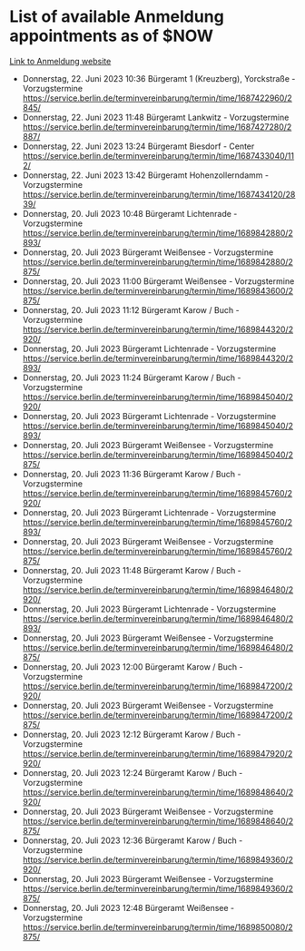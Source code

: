# List of available Anmeldung appointments as of $NOW
[Link to Anmeldung website](https://service.berlin.de/terminvereinbarung/termin/tag.php?termin=1&anliegen[]=120686&dienstleisterlist=122210,122217,327316,122219,327312,122227,327314,122231,327346,122243,327348,122254,122252,329742,122260,329745,122262,329748,122271,327278,122273,327274,122277,327276,330436,122280,327294,122282,327290,122284,327292,122291,327270,122285,327266,122286,327264,122296,327268,150230,329760,122297,327286,122294,327284,122312,329763,122314,329775,122304,327330,122311,327334,122309,327332,317869,122281,327352,122279,329772,122283,122276,327324,122274,327326,122267,329766,122246,327318,122251,327320,122257,327322,122208,327298,122226,327300&herkunft=http%3A%2F%2Fservice.berlin.de%2Fdienstleistung%2F120686%2F)
- Donnerstag, 22. Juni 2023 10:36 Bürgeramt 1 (Kreuzberg), Yorckstraße - Vorzugstermine https://service.berlin.de/terminvereinbarung/termin/time/1687422960/2845/
- Donnerstag, 22. Juni 2023 11:48 Bürgeramt Lankwitz - Vorzugstermine https://service.berlin.de/terminvereinbarung/termin/time/1687427280/2887/
- Donnerstag, 22. Juni 2023 13:24 Bürgeramt Biesdorf - Center https://service.berlin.de/terminvereinbarung/termin/time/1687433040/112/
- Donnerstag, 22. Juni 2023 13:42 Bürgeramt Hohenzollerndamm - Vorzugstermine https://service.berlin.de/terminvereinbarung/termin/time/1687434120/2839/
- Donnerstag, 20. Juli 2023 10:48 Bürgeramt Lichtenrade - Vorzugstermine https://service.berlin.de/terminvereinbarung/termin/time/1689842880/2893/
- Donnerstag, 20. Juli 2023  Bürgeramt Weißensee - Vorzugstermine https://service.berlin.de/terminvereinbarung/termin/time/1689842880/2875/
- Donnerstag, 20. Juli 2023 11:00 Bürgeramt Weißensee - Vorzugstermine https://service.berlin.de/terminvereinbarung/termin/time/1689843600/2875/
- Donnerstag, 20. Juli 2023 11:12 Bürgeramt Karow / Buch - Vorzugstermine https://service.berlin.de/terminvereinbarung/termin/time/1689844320/2920/
- Donnerstag, 20. Juli 2023  Bürgeramt Lichtenrade - Vorzugstermine https://service.berlin.de/terminvereinbarung/termin/time/1689844320/2893/
- Donnerstag, 20. Juli 2023 11:24 Bürgeramt Karow / Buch - Vorzugstermine https://service.berlin.de/terminvereinbarung/termin/time/1689845040/2920/
- Donnerstag, 20. Juli 2023  Bürgeramt Lichtenrade - Vorzugstermine https://service.berlin.de/terminvereinbarung/termin/time/1689845040/2893/
- Donnerstag, 20. Juli 2023  Bürgeramt Weißensee - Vorzugstermine https://service.berlin.de/terminvereinbarung/termin/time/1689845040/2875/
- Donnerstag, 20. Juli 2023 11:36 Bürgeramt Karow / Buch - Vorzugstermine https://service.berlin.de/terminvereinbarung/termin/time/1689845760/2920/
- Donnerstag, 20. Juli 2023  Bürgeramt Lichtenrade - Vorzugstermine https://service.berlin.de/terminvereinbarung/termin/time/1689845760/2893/
- Donnerstag, 20. Juli 2023  Bürgeramt Weißensee - Vorzugstermine https://service.berlin.de/terminvereinbarung/termin/time/1689845760/2875/
- Donnerstag, 20. Juli 2023 11:48 Bürgeramt Karow / Buch - Vorzugstermine https://service.berlin.de/terminvereinbarung/termin/time/1689846480/2920/
- Donnerstag, 20. Juli 2023  Bürgeramt Lichtenrade - Vorzugstermine https://service.berlin.de/terminvereinbarung/termin/time/1689846480/2893/
- Donnerstag, 20. Juli 2023  Bürgeramt Weißensee - Vorzugstermine https://service.berlin.de/terminvereinbarung/termin/time/1689846480/2875/
- Donnerstag, 20. Juli 2023 12:00 Bürgeramt Karow / Buch - Vorzugstermine https://service.berlin.de/terminvereinbarung/termin/time/1689847200/2920/
- Donnerstag, 20. Juli 2023  Bürgeramt Weißensee - Vorzugstermine https://service.berlin.de/terminvereinbarung/termin/time/1689847200/2875/
- Donnerstag, 20. Juli 2023 12:12 Bürgeramt Karow / Buch - Vorzugstermine https://service.berlin.de/terminvereinbarung/termin/time/1689847920/2920/
- Donnerstag, 20. Juli 2023 12:24 Bürgeramt Karow / Buch - Vorzugstermine https://service.berlin.de/terminvereinbarung/termin/time/1689848640/2920/
- Donnerstag, 20. Juli 2023  Bürgeramt Weißensee - Vorzugstermine https://service.berlin.de/terminvereinbarung/termin/time/1689848640/2875/
- Donnerstag, 20. Juli 2023 12:36 Bürgeramt Karow / Buch - Vorzugstermine https://service.berlin.de/terminvereinbarung/termin/time/1689849360/2920/
- Donnerstag, 20. Juli 2023  Bürgeramt Weißensee - Vorzugstermine https://service.berlin.de/terminvereinbarung/termin/time/1689849360/2875/
- Donnerstag, 20. Juli 2023 12:48 Bürgeramt Weißensee - Vorzugstermine https://service.berlin.de/terminvereinbarung/termin/time/1689850080/2875/

